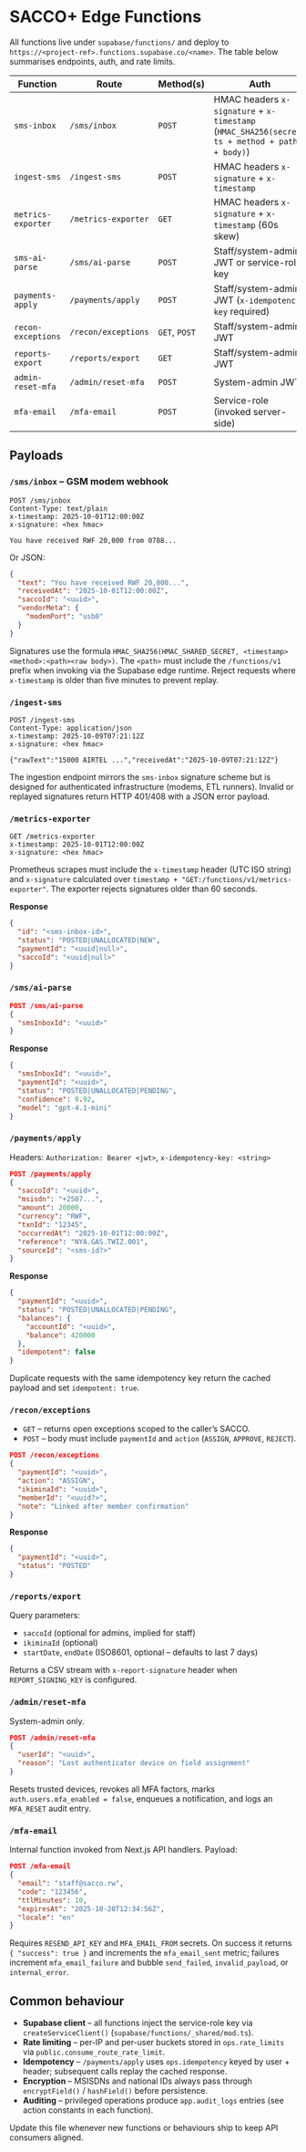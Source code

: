 # SACCO+ Edge Functions

All functions live under `supabase/functions/` and deploy to
`https://<project-ref>.functions.supabase.co/<name>`. The table below summarises
endpoints, auth, and rate limits.

| Function           | Route               | Method(s)     | Auth                                                                                          | Rate limit            |
| ------------------ | ------------------- | ------------- | --------------------------------------------------------------------------------------------- | --------------------- |
| `sms-inbox`        | `/sms/inbox`        | `POST`        | HMAC headers `x-signature` + `x-timestamp` (`HMAC_SHA256(secret, ts + method + path + body)`) | 60 req/min/IP         |
| `ingest-sms`       | `/ingest-sms`       | `POST`        | HMAC headers `x-signature` + `x-timestamp`                                                    | 60 req/min/project    |
| `metrics-exporter` | `/metrics-exporter` | `GET`         | HMAC headers `x-signature` + `x-timestamp` (60s skew)                                         | 12 req/min/source     |
| `sms-ai-parse`     | `/sms/ai-parse`     | `POST`        | Staff/system-admin JWT or service-role key                                                    | 20 req/min/user       |
| `payments-apply`   | `/payments/apply`   | `POST`        | Staff/system-admin JWT (`x-idempotency-key` required)                                         | 20 req/min/user       |
| `recon-exceptions` | `/recon/exceptions` | `GET`, `POST` | Staff/system-admin JWT                                                                        | 40 mutations/min/user |
| `reports-export`   | `/reports/export`   | `GET`         | Staff/system-admin JWT                                                                        | Default project limit |
| `admin-reset-mfa`  | `/admin/reset-mfa`  | `POST`        | System-admin JWT                                                                              | 10 req/min/user       |
| `mfa-email`        | `/mfa-email`        | `POST`        | Service-role (invoked server-side)                                                            | 120 req/min/project   |

## Payloads

### `/sms/inbox` – GSM modem webhook

```http
POST /sms/inbox
Content-Type: text/plain
x-timestamp: 2025-10-01T12:00:00Z
x-signature: <hex hmac>

You have received RWF 20,000 from 0788...
```

Or JSON:

```json
{
  "text": "You have received RWF 20,000...",
  "receivedAt": "2025-10-01T12:00:00Z",
  "saccoId": "<uuid>",
  "vendorMeta": {
    "modemPort": "usb0"
  }
}
```

Signatures use the formula
`HMAC_SHA256(HMAC_SHARED_SECRET, <timestamp><method>:<path><raw body>)`. The
`<path>` must include the `/functions/v1` prefix when invoking via the Supabase
edge runtime. Reject requests where `x-timestamp` is older than five minutes to
prevent replay.

### `/ingest-sms`

```http
POST /ingest-sms
Content-Type: application/json
x-timestamp: 2025-10-09T07:21:12Z
x-signature: <hex hmac>

{"rawText":"15000 AIRTEL ...","receivedAt":"2025-10-09T07:21:12Z"}
```

The ingestion endpoint mirrors the `sms-inbox` signature scheme but is designed
for authenticated infrastructure (modems, ETL runners). Invalid or replayed
signatures return HTTP 401/408 with a JSON error payload.

### `/metrics-exporter`

```http
GET /metrics-exporter
x-timestamp: 2025-10-01T12:00:00Z
x-signature: <hex hmac>
```

Prometheus scrapes must include the `x-timestamp` header (UTC ISO string) and
`x-signature` calculated over
`timestamp + "GET:/functions/v1/metrics-exporter"`. The exporter rejects
signatures older than 60 seconds.

**Response**

```json
{
  "id": "<sms-inbox-id>",
  "status": "POSTED|UNALLOCATED|NEW",
  "paymentId": "<uuid|null>",
  "saccoId": "<uuid|null>"
}
```

### `/sms/ai-parse`

```json
POST /sms/ai-parse
{
  "smsInboxId": "<uuid>"
}
```

**Response**

```json
{
  "smsInboxId": "<uuid>",
  "paymentId": "<uuid>",
  "status": "POSTED|UNALLOCATED|PENDING",
  "confidence": 0.92,
  "model": "gpt-4.1-mini"
}
```

### `/payments/apply`

Headers: `Authorization: Bearer <jwt>`, `x-idempotency-key: <string>`

```json
POST /payments/apply
{
  "saccoId": "<uuid>",
  "msisdn": "+2507...",
  "amount": 20000,
  "currency": "RWF",
  "txnId": "12345",
  "occurredAt": "2025-10-01T12:00:00Z",
  "reference": "NYA.GAS.TWIZ.001",
  "sourceId": "<sms-id?>"
}
```

**Response**

```json
{
  "paymentId": "<uuid>",
  "status": "POSTED|UNALLOCATED|PENDING",
  "balances": {
    "accountId": "<uuid>",
    "balance": 420000
  },
  "idempotent": false
}
```

Duplicate requests with the same idempotency key return the cached payload and
set `idempotent: true`.

### `/recon/exceptions`

- `GET` – returns open exceptions scoped to the caller’s SACCO.
- `POST` – body must include `paymentId` and `action` (`ASSIGN`, `APPROVE`,
  `REJECT`).

```json
POST /recon/exceptions
{
  "paymentId": "<uuid>",
  "action": "ASSIGN",
  "ikiminaId": "<uuid>",
  "memberId": "<uuid?>",
  "note": "Linked after member confirmation"
}
```

**Response**

```json
{
  "paymentId": "<uuid>",
  "status": "POSTED"
}
```

### `/reports/export`

Query parameters:

- `saccoId` (optional for admins, implied for staff)
- `ikiminaId` (optional)
- `startDate`, `endDate` (ISO8601, optional – defaults to last 7 days)

Returns a CSV stream with `x-report-signature` header when `REPORT_SIGNING_KEY`
is configured.

### `/admin/reset-mfa`

System-admin only.

```json
POST /admin/reset-mfa
{
  "userId": "<uuid>",
  "reason": "Lost authenticator device on field assignment"
}
```

Resets trusted devices, revokes all MFA factors, marks
`auth.users.mfa_enabled = false`, enqueues a notification, and logs an
`MFA_RESET` audit entry.

### `/mfa-email`

Internal function invoked from Next.js API handlers. Payload:

```json
POST /mfa-email
{
  "email": "staff@sacco.rw",
  "code": "123456",
  "ttlMinutes": 10,
  "expiresAt": "2025-10-20T12:34:56Z",
  "locale": "en"
}
```

Requires `RESEND_API_KEY` and `MFA_EMAIL_FROM` secrets. On success it returns
`{ "success": true }` and increments the `mfa_email_sent` metric; failures
increment `mfa_email_failure` and bubble `send_failed`, `invalid_payload`, or
`internal_error`.

## Common behaviour

- **Supabase client** – all functions inject the service-role key via
  `createServiceClient()` (`supabase/functions/_shared/mod.ts`).
- **Rate limiting** – per-IP and per-user buckets stored in `ops.rate_limits`
  via `public.consume_route_rate_limit`.
- **Idempotency** – `/payments/apply` uses `ops.idempotency` keyed by user +
  header; subsequent calls replay the cached response.
- **Encryption** – MSISDNs and national IDs always pass through `encryptField()`
  / `hashField()` before persistence.
- **Auditing** – privileged operations produce `app.audit_logs` entries (see
  action constants in each function).

Update this file whenever new functions or behaviours ship to keep API consumers
aligned.
